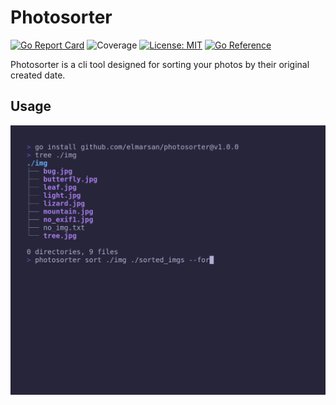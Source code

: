 # Photosorter

[![Go Report Card](https://goreportcard.com/badge/github.com/elmarsan/photosorter)](https://goreportcard.com/report/github.com/elmarsan/photosorter) 
![Coverage](https://img.shields.io/badge/Coverage-90.8%25-brightgreen)
[![License: MIT](https://img.shields.io/badge/License-MIT-yellow.svg)](https://opensource.org/licenses/MIT)
[![Go Reference](https://pkg.go.dev/badge/github.com/elmarsan/photosorter.svg)](https://pkg.go.dev/github.com/elmarsan/photosorter)

Photosorter is a cli tool designed for sorting your photos by their original created date.

## Usage

![Demo gif](./demo.gif)